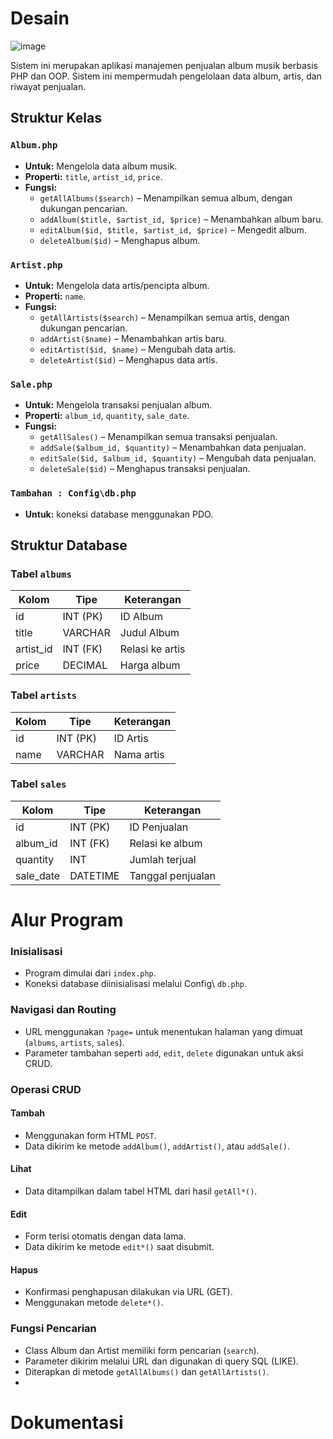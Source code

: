 

# **Desain**

![image](https://github.com/user-attachments/assets/76e128cb-e022-4bb6-a5dc-5d6694e4c78a)

  
Sistem ini merupakan aplikasi manajemen penjualan album musik berbasis PHP dan OOP. Sistem ini mempermudah pengelolaan data album, artis, dan riwayat penjualan.


## **Struktur Kelas**

### `Album.php`
- **Untuk:** Mengelola data album musik.
- **Properti:** `title`, `artist_id`, `price`.
- **Fungsi:**
  - `getAllAlbums($search)` – Menampilkan semua album, dengan dukungan pencarian.
  - `addAlbum($title, $artist_id, $price)` – Menambahkan album baru.
  - `editAlbum($id, $title, $artist_id, $price)` – Mengedit album.
  - `deleteAlbum($id)` – Menghapus album.

### `Artist.php`
- **Untuk:** Mengelola data artis/pencipta album.
- **Properti:** `name`.
- **Fungsi:**
  - `getAllArtists($search)` – Menampilkan semua artis, dengan dukungan pencarian.
  - `addArtist($name)` – Menambahkan artis baru.
  - `editArtist($id, $name)` – Mengubah data artis.
  - `deleteArtist($id)` – Menghapus data artis.

### `Sale.php`
- **Untuk:** Mengelola transaksi penjualan album.
- **Properti:** `album_id`, `quantity`, `sale_date`.
- **Fungsi:**
  - `getAllSales()` – Menampilkan semua transaksi penjualan.
  - `addSale($album_id, $quantity)` – Menambahkan data penjualan.
  - `editSale($id, $album_id, $quantity)` – Mengubah data penjualan.
  - `deleteSale($id)` – Menghapus transaksi penjualan.

### `Tambahan : Config\db.php`
- **Untuk:** koneksi database menggunakan PDO.

## **Struktur Database**

### Tabel `albums`
| Kolom         | Tipe       | Keterangan      |
|---------------|------------|-----------------|
| id            | INT (PK)   | ID Album        |
| title         | VARCHAR    | Judul Album     |
| artist_id     | INT (FK)   | Relasi ke artis |
| price         | DECIMAL    | Harga album     |

### Tabel `artists`
| Kolom | Tipe       | Keterangan  |
|-------|------------|-------------|
| id    | INT (PK)   | ID Artis    |
| name  | VARCHAR    | Nama artis  |

### Tabel `sales`
| Kolom      | Tipe       | Keterangan           |
|------------|------------|----------------------|
| id         | INT (PK)   | ID Penjualan         |
| album_id   | INT (FK)   | Relasi ke album      |
| quantity   | INT        | Jumlah terjual       |
| sale_date  | DATETIME   | Tanggal penjualan    |

# **Alur Program**

### Inisialisasi
- Program dimulai dari `index.php`.
- Koneksi database diinisialisasi melalui Config\ `db.php`.

### Navigasi dan Routing
- URL menggunakan `?page=` untuk menentukan halaman yang dimuat (`albums`, `artists`, `sales`).
- Parameter tambahan seperti `add`, `edit`, `delete` digunakan untuk aksi CRUD.

### Operasi CRUD

#### Tambah
- Menggunakan form HTML `POST`.
- Data dikirim ke metode `addAlbum()`, `addArtist()`, atau `addSale()`.

#### Lihat
- Data ditampilkan dalam tabel HTML dari hasil `getAll*()`.

#### Edit
- Form terisi otomatis dengan data lama.
- Data dikirim ke metode `edit*()` saat disubmit.

#### Hapus
- Konfirmasi penghapusan dilakukan via URL (GET).
- Menggunakan metode `delete*()`.

### Fungsi Pencarian
- Class Album dan Artist memiliki form pencarian (`search`).
- Parameter dikirim melalui URL dan digunakan di query SQL (LIKE).
- Diterapkan di metode `getAllAlbums()` dan `getAllArtists()`.
- 

# **Dokumentasi**
